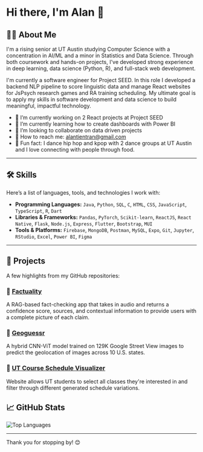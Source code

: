 # Hi there, I'm Alan 🍣

<!-- You can replace this with a personal intro GIF, banner, or a fun emoji line -->

## 🧑‍💻 About Me

I'm a rising senior at UT Austin studying Computer Science with a concentration in AI/ML and a minor in Statistics and Data Science. Through both coursework and hands-on projects, I've developed strong experience in deep learning, data science (Python, R), and full-stack web development.

I'm currently a software engineer for Project SEED. In this role I developed a backend NLP pipeline to score linguistic data and manage React websites for JsPsych research games and RA training scheduling. My ultimate goal is to apply my skills in software development and data science to build meaningful, impactful technology.

- 🔭 I’m currently working on 2 React projects at Project SEED
- 🌱 I’m currently learning how to create dashboards with Power BI
- 👯 I’m looking to collaborate on data driven projects
- 📧 How to reach me: alantientran@gmail.com
- 🍱 Fun fact: I dance hip hop and kpop with 2 dance groups at UT Austin and I love connecting with people through food.

---

## 🛠️ Skills

Here’s a list of languages, tools, and technologies I work with:

- **Programming Languages:** `Java`, `Python`, `SQL`, `C`, `HTML`, `CSS`, `JavaScript`, `TypeScript`, `R`, `Dart`
- **Libraries & Frameworks:** `Pandas`, `PyTorch`, `Scikit-learn`, `ReactJS`, `React Native`, `Flask`, `Node.js`, `Express`, `Flutter`, `Bootstrap`, `MUI`
- **Tools & Platforms:** `Firebase`, `MongoDB`, `Postman`, `MySQL`, `Expo`, `Git`, `Jupyter`, `RStudio`, `Excel`, `Power BI`, `Figma`

---

## 📂 Projects

A few highlights from my GitHub repositories:

### 📌 [Factuality](https://github.com/alantientran/Factuality)
A RAG-based fact-checking app that takes in audio and returns a confidence score, sources, and contextual information to provide users with a complete picture of each claim.

### 📌 [Geoguessr](https://github.com/alantientran/Accident-Severity-Predictor)
A hybrid CNN-ViT model trained on 129K Google Street View images to predict the geolocation of images across 10 U.S. states. 

### 📌 [UT Course Schedule Visualizer](https://github.com/alantientran/ut-course-schedule-visualizer/tree/main)
Website allows UT students to select all classes they're interested in and filter through different generated schedule variations.

## 📈 GitHub Stats

<!-- Optional: You can include GitHub stats or streaks if you'd like -->
<!-- ![GitHub Stats](https://github-readme-stats.vercel.app/api?username=alantientran&show_icons=true&theme=default) -->
![Top Languages](https://github-readme-stats.vercel.app/api/top-langs/?username=alantientran&layout=compact)

---

Thank you for stopping by! 😊


<!--
**alantientran/alantientran** is a ✨ _special_ ✨ repository because its `README.md` (this file) appears on your GitHub profile.

Here are some ideas to get you started:

- 🔭 I’m currently working on ...
- 🌱 I’m currently learning ...
- 👯 I’m looking to collaborate on ...
- 🤔 I’m looking for help with ...
- 💬 Ask me about ...
- 📫 How to reach me: ...
- 😄 Pronouns: ...
- ⚡ Fun fact: ...
-->
